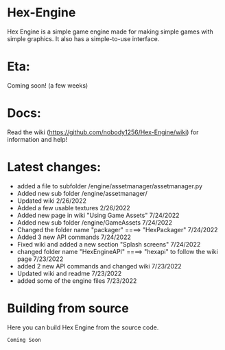 # Hex-Engine
Hex Engine is a simple game engine made for making simple games with simple graphics. It also has a simple-to-use interface.

# Eta:
Coming soon! (a few weeks)

# Docs:
Read the wiki (https://github.com/nobody1256/Hex-Engine/wiki) for information and help!

# Latest changes: 
+ added a file to subfolder /engine/assetmanager/assetmanager.py
+ Added new sub folder /engine/assetmanager/
+ Updated wiki 2/26/2022
+ Added a few usable textures 2/26/2022
+ Added new page in wiki "Using Game Assets" 7/24/2022
+ Added new sub folder /engine/GameAssets 7/24/2022
+ Changed the folder name "packager" ====> "HexPackager" 7/24/2022
+ Added 3 new API commands 7/24/2022
+ Fixed wiki and added a new section "Splash screens" 7/24/2022
+ changed folder name "HexEngineAPI" ====> "hexapi" to follow the wiki page 7/23/2022
+ added 2 new API commands and changed wiki 7/23/2022
+ Updated wiki and readme 7/23/2022
+ added some of the engine files 7/23/2022

# Building from source
Here you can build Hex Engine from the source code.
```
Coming Soon
